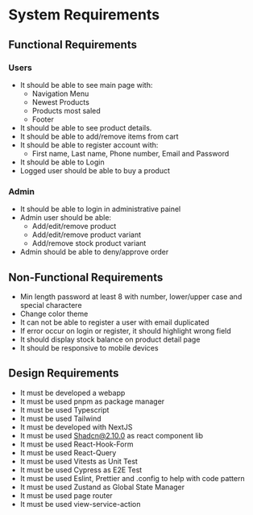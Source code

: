 # System Requirements

## Functional Requirements

### Users

- It should be able to see main page with:
  - Navigation Menu
  - Newest Products
  - Products most saled
  - Footer
- It should be able to see product details.
- It should be able to add/remove items from cart
- It should be able to register account with:
  - First name, Last name, Phone number, Email and Password
- It should be able to Login
- Logged user should be able to buy a product

### Admin

- It should be able to login in administrative painel
- Admin user should be able:
  - Add/edit/remove product
  - Add/edit/remove product variant
  - Add/remove stock product variant
- Admin should be able to deny/approve order

## Non-Functional Requirements

- Min length password at least 8 with number, lower/upper case and special charactere
- Change color theme
- It can not be able to register a user with email duplicated
- If error occur on login or register, it should highlight wrong field
- It should display stock balance on product detail page
- It should be responsive to mobile devices

## Design Requirements

- It must be developed a webapp
- It must be used pnpm as package manager
- It must be used Typescript
- It must be used Tailwind
- It must be developed with NextJS
- It must be used Shadcn@2.10.0 as react component lib
- It must be used React-Hook-Form
- It must be used React-Query
- It must be used Vitests as Unit Test
- It must be used Cypress as E2E Test
- It must be used Eslint, Prettier and .config to help with code pattern
- It must be used Zustand as Global State Manager
- It must be used page router
- It must be used view-service-action
